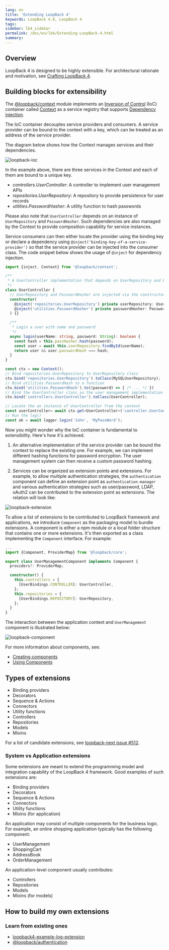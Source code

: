 ```yaml
---
lang: en
title: 'Extending LoopBack 4'
keywords: LoopBack 4.0, LoopBack 4
tags:
sidebar: lb4_sidebar
permalink: /doc/en/lb4/Extending-LoopBack-4.html
summary:
---
```


## Overview

LoopBack 4 is designed to be highly extensible. For architectural rationale and motivation, see [Crafting LoopBack 4](Crafting-LoopBack-4.html).

## Building blocks for extensibility

The [@loopback/context](https://github.com/strongloop/loopback-next/tree/master/packages/context) module implements an [Inversion of Control](https://en.wikipedia.org/wiki/Inversion_of_control) (IoC) container called [Context](Context.html) as a service registry that supports [Dependency injection](Dependency-injection.html).

The IoC container decouples service providers and consumers. A service provider can be bound to the context with a key, which can be treated as an address of the service provider.

The diagram below shows how the Context manages services and their dependencies.

![loopback-ioc](/images/lb4/loopback-ioc.png)

In the example above, there are three services in the Context and each of them are bound to a unique key.

- *controllers.UserController*: A controller to implement user management APIs
- *repositories.UserRepository*: A repository to provide persistence for user records
- *utilities.PasswordHasher*: A utility function to hash passwords

Please also note that `UserController` depends on an instance of `UserRepository` and `PasswordHasher`. Such dependencies are also managed by the Context to provide composition capability for service instances.

Service consumers can then either locate the provider using the binding key or declare a dependency using `@inject('binding-key-of-a-service-provider')` so that the service provider can be injected into the consumer class. The code snippet below shows the usage of `@inject` for dependency injection.

```ts
import {inject, Context} from '@loopback/context';

/**
 * A UserController implementation that depends on UserRepository and PasswordHasher
 */
class UserController {
  // UserRepository and PasswordHasher are injected via the constructor
  constructor(
    @inject('repositories.UserRepository') private userRepository: UserRepository, 
    @inject('utilities.PasswordHasher') private passwordHasher: PasswordHasher),
  ) {}

  /**
   * Login a user with name and password
   */
  async login(userName: string, password: String): boolean {
    const hash = this.passHasher.hash(password);
    const user = await this.userRepository.findById(userName);
    return user && user.passwordHash === hash;
  }
}

const ctx = new Context();
// Bind repositories.UserRepository to UserRepository class
ctx.bind('repositories.UserRepository').toClass(MySQLUserRepository);
// Bind utilities.PasswordHash to a function
ctx.bind('utilities.PasswordHash').to((password) => { /* ... */ })
// Bind the UserController class as the user management implementation
ctx.bind('controllers.UserController').toClass(UserController);

// Locate the an instance of UserController from the context
const userController= await ctx.get<UserController>('controller.UserController');
// Run the log()
const ok = await logger.login('John', 'MyPassWord');
```

Now you might wonder why the IoC container is fundamental to extensibility. Here's how it's achieved.

1. An alternative implementation of the service provider can be bound the context to replace the existing one. For example, we can implement different hashing functions for password encryption. The user management system can then receive a custom password hashing.

2. Services can be organized as extension points and extensions. For example, to allow multiple authentication strategies, the `authentication` component can define an extension point as `authentication-manager` and various authentication strategies such as user/password, LDAP, oAuth2 can be contributed to the extension point as extensions. The relation will look like:

![loopback-extension](/images/lb4/loopback-extension.png)

To allow a list of extensions to be contributed to LoopBack framework and applications, we introduce `Component` as the packaging model to bundle extensions. A component is either a npm module or a local folder structure that contains one or more extensions. It's then exported as a class implementing the `Component` interface. For example:

```ts
...
import {Component, ProviderMap} from '@loopback/core';

export class UserManagementComponent implements Component {
  providers?: ProviderMap;

  constructor() {
    this.controllers = {
      [UserBindings.CONTROLLER]: UserController,
    };
    this.repositories = {
      [UserBindings.REPOSITORY]: UserRepository,
    };
  }
}
```

The interaction between the application context and `UserManagement` component is illustrated below:

![loopback-component](/images/lb4/loopback-component.png)

For more information about components, see:

- [Creating components](Creating-components.html)
- [Using Components](Using-components.html)

## Types of extensions

- Binding providers
- Decorators
- Sequence & Actions
- Connectors
- Utility functions
- Controllers
- Repositories
- Models
- Mixins

For a list of candidate extensions, see [loopback-next issue #512](https://github.com/strongloop/loopback-next/issues/512).

### System vs Application extensions

Some extensions are meant to extend the programming model and integration capability of the LoopBack 4 framework. Good examples of such extensions are:

- Binding providers
- Decorators
- Sequence & Actions
- Connectors
- Utility functions
- Mixins (for application)

An application may consist of multiple components for the business logic. For example, an online shopping application typically has the following component:

- UserManagement
- ShoppingCart
- AddressBook
- OrderManagement

An application-level component usually contributes:   

- Controllers
- Repositories
- Models
- Mixins (for models)

## How to build my own extensions

### Learn from existing ones

- [loopback4-example-log-extension](https://github.com/strongloop/loopback-next/tree/master/packages/example-log-extension)
- [@loopback/authentication](https://github.com/strongloop/loopback-next/tree/master/packages/authentication)
